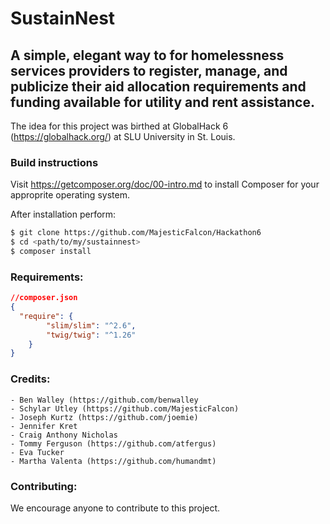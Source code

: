 # SustainNest

## A simple, elegant way to for homelessness services providers to register, manage, and publicize their aid allocation requirements and funding available for utility and rent assistance.

The idea for this project was birthed at GlobalHack 6 (https://globalhack.org/) at SLU University in St. Louis.

### Build instructions
Visit https://getcomposer.org/doc/00-intro.md to install Composer for your approprite operating system.

After installation perform:
```sh
$ git clone https://github.com/MajesticFalcon/Hackathon6
$ cd <path/to/my/sustainnest>
$ composer install
```

### Requirements:
```json
//composer.json 
{
  "require": {
        "slim/slim": "^2.6",
        "twig/twig": "^1.26"
    }
}
```
### Credits:
    - Ben Walley (https://github.com/benwalley
    - Schylar Utley (https://github.com/MajesticFalcon)
    - Joseph Kurtz (https://github.com/joemie)
    - Jennifer Kret
    - Craig Anthony Nicholas
    - Tommy Ferguson (https://github.com/atfergus)
    - Eva Tucker
    - Martha Valenta (https://github.com/humandmt)

### Contributing:

We encourage anyone to contribute to this project.

